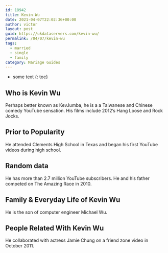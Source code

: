 ```yaml
---
id: 18942
title: Kevin Wu
date: 2021-04-07T22:02:36+00:00
author: victor
layout: post
guid: https://ukdataservers.com/kevin-wu/
permalink: /04/07/kevin-wu  
tags:
  - married
  - single
  - family
category: Mariage Guides
---
```


* some text
{: toc}


## Who is Kevin Wu



Perhaps better known as KevJumba, he is a a Taiwanese and Chinese comedy YouTube sensation. His films include 2012&#8217;s Hang Loose and Rock Jocks.

                
                
                
## Prior to Popularity



He attended Clements High School in Texas and began his first YouTube videos during high school.

                
                
                
## Random data



He has more than 2.7 million YouTube subscribers. He and his father competed on The Amazing Race in 2010.

                
                
                
## Family & Everyday Life of Kevin Wu



He is the son of computer engineer Michael Wu.

                
                
                
## People Related With Kevin Wu



He collaborated with actress Jamie Chung on a friend zone video in October 2011.

                
              
            
          
          
          